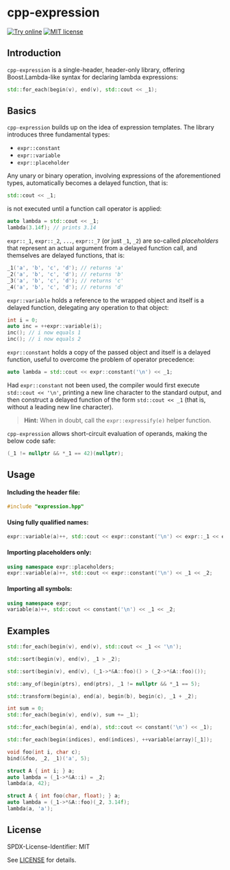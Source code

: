 cpp-expression
==============

[![Try online](https://img.shields.io/badge/try-online-blue)](https://wandbox.org/permlink/Ee2lYrnrEnQr5H9f)
[![MIT license](https://img.shields.io/github/license/piotr-skotnicki/cpp-expression)](./LICENSE)

Introduction
------------

`cpp-expression` is a single-header, header-only library, offering Boost.Lambda-like syntax for declaring lambda expressions:

```cpp
std::for_each(begin(v), end(v), std::cout << _1);
```

Basics
------

`cpp-expression` builds up on the idea of expression templates. The library introduces three fundamental types:

- `expr::constant`
- `expr::variable`
- `expr::placeholder`

Any unary or binary operation, involving expressions of the aforementioned types, automatically becomes a delayed function, that is:

```cpp
std::cout << _1;
```

is not executed until a function call operator is applied:

```cpp
auto lambda = std::cout << _1;
lambda(3.14f); // prints 3.14
```

`expr::_1`, `expr::_2`, `...`, `expr::_7` (or just `_1`, `_2`) are so-called *placeholders* that represent an actual argument from a delayed function call, and themselves are delayed functions, that is:

```cpp
_1('a', 'b', 'c', 'd'); // returns 'a'
_2('a', 'b', 'c', 'd'); // returns 'b'
_3('a', 'b', 'c', 'd'); // returns 'c'
_4('a', 'b', 'c', 'd'); // returns 'd'
```

`expr::variable` holds a reference to the wrapped object and itself is a delayed function, delegating any operation to that object:

```cpp
int i = 0;
auto inc = ++expr::variable(i);
inc(); // i now equals 1
inc(); // i now equals 2
```

`expr::constant` holds a copy of the passed object and itself is a delayed function, useful to overcome the problem of operator precedence:

```cpp
auto lambda = std::cout << expr::constant('\n') << _1;
```

Had `expr::constant` not been used, the compiler would first execute `std::cout << '\n'`, printing a new line character to the standard output, and then construct a delayed function of the form `std::cout << _1` (that is, without a leading new line character).

> **Hint:** When in doubt, call the `expr::expressify(e)` helper function.

`cpp-expression` allows short-circuit evaluation of operands, making the below code safe:

```cpp
(_1 != nullptr && *_1 == 42)(nullptr);
```

Usage
-----

#### Including the header file:

```cpp
#include "expression.hpp"
```

#### Using fully qualified names:

```cpp
expr::variable(a)++, std::cout << expr::constant('\n') << expr::_1 << expr::_2;
```

#### Importing placeholders only:

```cpp
using namespace expr::placeholders;
expr::variable(a)++, std::cout << expr::constant('\n') << _1 << _2;
```

#### Importing all symbols:

```cpp
using namespace expr;
variable(a)++, std::cout << constant('\n') << _1 << _2;
```

Examples
--------

```cpp
std::for_each(begin(v), end(v), std::cout << _1 << '\n');
```

```cpp
std::sort(begin(v), end(v), _1 > _2);
```

```cpp
std::sort(begin(v), end(v), (_1->*&A::foo)() > (_2->*&A::foo)());
```

```cpp
std::any_of(begin(ptrs), end(ptrs), _1 != nullptr && *_1 == 5);
```

```cpp
std::transform(begin(a), end(a), begin(b), begin(c), _1 + _2);
```

```cpp
int sum = 0;
std::for_each(begin(v), end(v), sum += _1);
```

```cpp
std::for_each(begin(a), end(a), std::cout << constant('\n') << _1);
```

```cpp
std::for_each(begin(indices), end(indices), ++variable(array)[_1]);
```

```cpp
void foo(int i, char c);
bind(&foo, _2, _1)('a', 5);
```

```cpp
struct A { int i; } a;
auto lambda = (_1->*&A::i) = _2;
lambda(a, 42);
```

```cpp
struct A { int foo(char, float); } a;
auto lambda = (_1->*&A::foo)(_2, 3.14f);
lambda(a, 'a');
```

License
-------

SPDX-License-Identifier: MIT

See [LICENSE](./LICENSE) for details.
